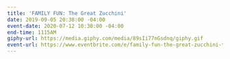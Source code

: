 ```yaml
---
title: 'FAMILY FUN: The Great Zucchini'
date: 2019-09-05 20:38:00 -04:00
event-date: 2020-07-12 10:30:00 -04:00
end-time: 1115AM
giphy-url: https://media.giphy.com/media/89sIi77nGsdnq/giphy.gif
event-url: https://www.eventbrite.com/e/family-fun-the-great-zucchini-tickets-92597191693
---
```


